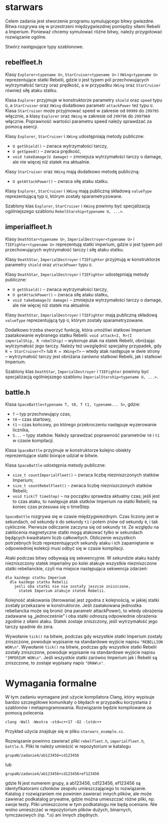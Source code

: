 # starwars
Celem zadania jest stworzenie programu symulującego bitwy gwiezdne. Bitwa
rozgrywa się w przestrzeni międzygwiezdnej pomiędzy siłami Rebelii a Imperium.
Ponieważ chcemy symulować różne bitwy, należy przygotować rozwiązanie ogólne.

Stwórz następujące typy szablonowe.

## rebelfleet.h

Klasy `Explorer<typename U>`, `StarCruiser<typename U>` i `XWing<typename U>`
reprezentujące statki Rebelii, gdzie `U` jest typem pól przechowujących
wytrzymałość tarczy oraz prędkość, a w przypadku `XWing` oraz `StarCruiser` również
siłę ataku statku.

Klasa `Explorer` przyjmuje w konstruktorze parametry `shield` oraz `speed` typu `U`,
a `StarCruiser` oraz `XWing` dodatkowo parametr `attackPower` też typu `U`. Klasa `StarCruiser` może przyjmować speed w zakresie od `99999` do `299795` włącznie, a klasy `Explorer` oraz `XWing` w zakresie od `299796` do `2997960` włącznie. Poprawność wartości parametru speed należy sprawdzać za pomocą asercji.

Klasy `Explorer`, `StarCruiser` i `XWing` udostępniają metody publiczne:
 - `U getShield()` – zwraca wytrzymałości tarczy,
 - `U getSpeed()` – zwraca prędkość,
 - `void takeDamage(U damage)` – zmniejsza wytrzymałości tarczy o damage, ale nie więcej niż statek ma aktualnie.

Klasy `StarCruiser` oraz `XWing` mają dodatkowo metodę publiczną:
 - `U getAttackPower()` – zwraca siłę ataku statku.

Klasy `Explorer`, `StarCruiser` i `XWing` mają publiczną składową `valueType`
reprezentującą typ `U`, którym zostały sparametryzowane.

Szablony klas `Explorer`, `StarCruiser` i `XWing` powinny być specjalizacją
ogólniejszego szablonu `RebelStarship<typename U, ...>`.

## imperialfleet.h

Klasy `DeathStar<typename U>`, `ImperialDestroyer<typename U>`
i `TIEFighter<typename U>` reprezentują statki imperium, gdzie `U` jest typem pól przechowujących wytrzymałość tarczy i siłę ataku statku.

Klasy `DeathStar`, `ImperialDestroyer` i `TIEFighter` przyjmują w konstruktorze
parametry `shield` oraz `attackPower` typu `U`.

Klasy `DeathStar`, `ImperialDestroyer` i `TIEFighter` udostępniają metody publiczne:
- `U getShield()` – zwraca wytrzymałości tarczy,
- `U getAttackPower()` – zwraca siłę ataku statku,
- `void takeDamage(U damage)` – zmniejsza wytrzymałości tarczy o damage, ale nie
więcej niż statek ma aktualnie.

Klasy `DeathStar`, `ImperialDestroyer` i `TIEFighter` mają publiczną składową
`valueType` reprezentującą typ `U`, którym zostały sparametryzowane.

Dodatkowo trzeba stworzyć funkcję, która umożliwi statkowi Imperium zaatakowanie
wybranego statku Rebelii:
`void attack<I, R>(I imperialShip, R rebelShip)` – wykonuje atak na statek
Rebelii, obniżając wytrzymałość jego tarczy. Należy też uwzględnić specjalny
przypadek, gdy `R = StarCruiser<T>` lub `R = XWing<T>` – wtedy atak następuje w dwie strony – wytrzymałość tarczy jest obniżana zarówno statkowi Rebelii, jak
i statkowi Imperium.

Szablony klas `DeathStar`, `ImperialDestroyer` i `TIEFighter` powinny być
specjalizacją ogólniejszego szablonu `ImperialStarship<typename U, ...>`.

## battle.h

Klasa `SpaceBattle<typename T, t0, T t1, typename... S>`, gdzie:
- `T` – typ przechowujący czas,
- `t0` – czas startowy,
- `t1` – czas końcowy, po którego przekroczeniu następuje wyzerowanie licznika,
- `S...` – typy statków.
Należy sprawdzać poprawność parametrów `t0` i `t1` w czasie kompilacji.

Klasa `SpaceBattle` przyjmuje w konstruktorze kolejno obiekty reprezentujące
statki biorące udział w bitwie.

Klasa `SpaceBattle` udostępnia metody publiczne:
- `size_t countImperialFleet()` – zwraca liczbę niezniszczonych statków Imperium;
- `size_t countRebelFleet()` - zwraca liczbę niezniszczonych statków Rebelii;
- `void tick(T timeStep)` – na początku sprawdza aktualny czas; jeśli jest to
czas ataku, to następuje atak statków Imperium na statki Rebelii; na koniec czas
przesuwa się o timeStep.

`SpaceBattle` rozgrywa się w czasie międzygwiezdnym. Czas liczony jest
w sekundach, od sekundy `0` do sekundy `t1` i potem znów od sekundy `0`, i tak
cyklicznie. Pierwsze odliczanie zaczyna się od sekundy `t0`. Ze względu na
zakłócenia magnetyczne statki mogą atakować tylko w sekundach będących
kwadratami liczb całkowitych. Obliczenie wszystkich potrzebnych liczb
reprezentujących sekundy ataku i ich zapamiętanie w odpowiedniej kolekcji musi
odbyć się w czasie kompilacji.

Ataki podczas bitwy odbywają się sekwencyjnie. W sekundzie ataku każdy
niezniszczony statek imperialny po kolei atakuje wszystkie niezniszczone statki
rebelianckie, czyli ma miejsce następująca sekwencja zdarzeń:

```
dla każdego statku Imperium
  dla każdego statku Rebelii
    jeśli oba statki nie nie zostały jeszcze zniszczone,
      statek Imperium atakuje statek Rebelii.
```

Kolejność atakowania (iterowania) jest zgodna z kolejnością, w jakiej statki
zostały przekazane w konstruktorze. Jeśli zaatakowana jednostka rebeliancka może
się bronić (ma parametr attackPower), to wtedy obrażenia zadawane są
„jednocześnie” i oba statki odnoszą odpowiednie obrażenia zgodnie z siłami ataku.
Statek zostaje zniszczony, jeśli wytrzymałość jego tarczy spadnie do zera.

Wywołanie `tick()` na bitwie, podczas gdy wszystkie statki Imperium zostały
zniszczone, powoduje wypisanie na standardowe wyjście napisu ``"REBELLION WON\n"``.
Wywołanie `tick()` na bitwie, podczas gdy wszystkie statki Rebelii zostały
zniszczone, powoduje wypisanie na standardowe wyjście napisu ``"IMPERIUM WON\n"``.
Jeśli wszystkie statki zarówno Imperium jak i Rebelii są zniszczone, to zostaje
wypisany napis ``"DRAW\n"``.

# Wymagania formalne

W tym zadaniu wymagane jest użycie kompilatora Clang, który wypisuje bardzo
szczegółowe komunikaty o błędach w przypadku korzystania z szablonów
i metaprogramowania. Rozwiązanie będzie kompilowane za pomocą polecenia

`clang -Wall -Wextra -std=c++17 -O2 -lstdc++`

Przykład użycia znajduje się w pliku `starwars_example.cc`.

Rozwiązanie powinno zawierać pliki `rebelfleet.h`, `imperialfleet.h`, `battle.h`.
Pliki te należy umieścić w repozytorium w katalogu

`grupaN/zadanie4/ab123456+cd123456`

lub

`grupaN/zadanie4/ab123456+cd123456+ef123456`

gdzie N jest numerem grupy, a ab123456, cd123456, ef123456 są identyfikatorami
członków zespołu umieszczającego to rozwiązanie. Katalog z rozwiązaniem nie
powinien zawierać innych plików, ale może zawierać podkatalog prywatne, gdzie
można umieszczać różne pliki, np. swoje testy. Pliki umieszczone w tym
podkatalogu nie będą oceniane. Nie wolno umieszczać w repozytorium plików
dużych, binarnych, tymczasowych (np. *.o) ani innych zbędnych.

